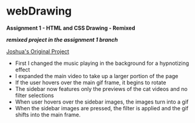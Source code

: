 # webDrawing
**Assignment 1 - HTML and CSS Drawing - Remixed**

***remixed project in the assignment 1 branch***

[Joshua's Original Project](https://github.com/yankeejoshy/webDrawing/tree/assignment1)

- First I changed the music playing in the background for a hypnotizing effect
- I expanded the main video to take up a larger portion of the page
- If the user hovers over the main gif frame, it begins to rotate
- The sidebar now features only the previews of the cat videos and no filter selections
- When user hovers over the sidebar images, the images turn into a gif
- When the sidebar images are pressed, the filter is applied and the gif shifts into the main frame.


